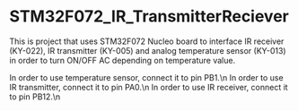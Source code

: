 # STM32F072_IR_TransmitterReciever

This is project that uses STM32F072 Nucleo board to interface IR receiver (KY-022), IR transmitter (KY-005) and analog temperature sensor (KY-013) in order to turn ON/OFF AC depending on temperature value.

In order to use temperature sensor, connect it to pin PB1.\n
In order to use IR transmitter, connect it to pin PA0.\n
In order to use IR receiver, connect it to pin PB12.\n
